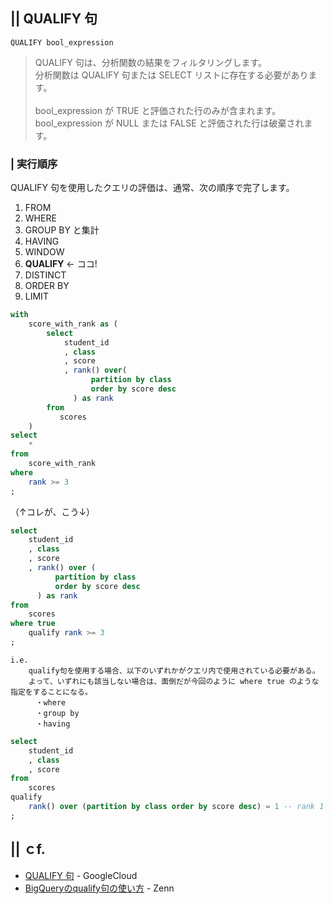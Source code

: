 ## || QUALIFY 句

    QUALIFY bool_expression

> QUALIFY 句は、分析関数の結果をフィルタリングします。<br>
> 分析関数は QUALIFY 句または SELECT リストに存在する必要があります。<br>
> <br>
> bool_expression が TRUE と評価された行のみが含まれます。<br>
> bool_expression が NULL または FALSE と評価された行は破棄されます。


### | 実行順序

QUALIFY 句を使用したクエリの評価は、通常、次の順序で完了します。

1. FROM
2. WHERE
3. GROUP BY と集計
4. HAVING
5. WINDOW
6. **QUALIFY** ← ココ!
7. DISTINCT
8. ORDER BY
9. LIMIT



```sql
with
    score_with_rank as (
        select
            student_id
            , class
            , score
            , rank() over(
                  partition by class
                  order by score desc
              ) as rank
        from
           scores
    )
select 
    *
from
    score_with_rank
where
    rank >= 3
;
```

（↑コレが、こう↓）

```sql
select
    student_id
    , class
    , score
    , rank() over (
          partition by class
          order by score desc
      ) as rank
from
    scores
where true
    qualify rank >= 3
;
```

```
i.e.
    qualify句を使用する場合、以下のいずれかがクエリ内で使用されている必要がある。
    よって、いずれにも該当しない場合は、面倒だが今回のように where true のような指定をすることになる。
    　・where
    　・group by
    　・having
```

```sql
select
    student_id
    , class
    , score
from
    scores
qualify 
    rank() over (partition by class order by score desc) = 1 -- rank 1
;
```

## || ｃf.
+ [QUALIFY 句](https://cloud.google.com/bigquery/docs/reference/standard-sql/query-syntax?hl=ja#qualify_clause) - GoogleCloud
+ [BigQueryのqualify句の使い方](https://zenn.dev/hrkh/articles/hatena-20210615-124624) - Zenn
